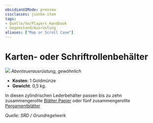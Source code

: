 ```yaml
---
obsidianUIMode: preview
cssclasses: json5e-item
tags:
- Quelle/5e/Players_Handbook
- Gegenstand/Ausrüstung
aliases: ["Map or Scroll Case"]
---
```

# Karten- oder Schriftrollenbehälter
![](../../99%20-%20Setup/Files/Bildersammlung/Symbolik/Gegenstände.webp#token)
*Abenteuerausrüstung, gewöhnlich*

- **Kosten**: 1 Goldmünze
- **Gewicht**: 0,5 kg.

In diesen zylindrischen Lederbehälter passen bis zu zehn zusammengerollte [Blätter Papier](Papier-ein-Blatt.md)  oder fünf zusammengerollte 
[Pergamentblätter](Pergament-ein-Blatt.md)

*Quelle: SRD / Grundregelwerk*